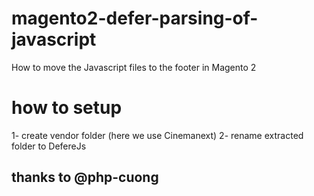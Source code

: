 # magento2-defer-parsing-of-javascript
How to move the Javascript files to the footer in Magento 2
# how to setup
1- create vendor folder (here we use Cinemanext)
2- rename extracted folder to DefereJs

## thanks to @php-cuong
